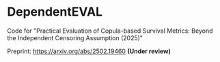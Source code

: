 # DependentEVAL 

Code for "Practical Evaluation of Copula-based Survival Metrics: Beyond the Independent Censoring Assumption (2025)" <br />

Preprint: https://arxiv.org/abs/2502.19460 **(Under review)**